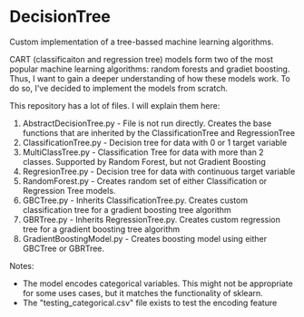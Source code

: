 # DecisionTree
Custom implementation of a tree-bassed machine learning algorithms. 

CART (classificaiton and regression tree) models form two of the most popular machine learning algorithms: random forests and gradiet boosting. Thus, I want to gain a deeper understanding of how these models work. To do so, I've decided to implement the models from scratch.

This repository has a lot of files. I will explain them here:

1. AbstractDecisionTree.py - File is not run directly. Creates the base functions that are inherited by the ClassificationTree and RegressionTree
2. ClassificationTree.py - Decision tree for data with 0 or 1 target variable 
3. MultiClassTree.py - Classification Tree for data with more than 2 classes. Supported by Random Forest, but not Gradient Boosting
4. RegresionTree.py - Decision tree for data with continuous target variable
5. RandomForest.py - Creates random set of either Classification or Regression Tree models.
6. GBCTree.py - Inherits ClassificationTree.py. Creates custom classification tree for a gradient boosting tree algorithm
7. GBRTree.py - Inherits RegressionTree.py. Creates custom regression tree for a gradient boosting tree algorithm
8. GradientBoostingModel.py - Creates boosting model using either GBCTree or GBRTree.

Notes: 
* The model encodes categorical variables. This might not be appropriate for some uses cases, but it matches the functionality of sklearn. 
* The "testing_categorical.csv" file exists to test the encoding feature
